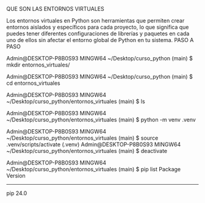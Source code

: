   QUE SON LAS ENTORNOS VIRTUALES

Los entornos virtuales en Python son herramientas que permiten crear entornos aislados y específicos para cada proyecto, lo que significa que puedes tener diferentes configuraciones de librerías y paquetes en cada uno de ellos sin afectar el entorno global de Python en tu sistema.
 PASO A PASO
  
 Admin@DESKTOP-P8B0S93 MINGW64 ~/Desktop/curso_python (main)
$ mkdir entornos_virtuales/

Admin@DESKTOP-P8B0S93 MINGW64 ~/Desktop/curso_python (main)
$ cd entornos_virtuales

Admin@DESKTOP-P8B0S93 MINGW64 ~/Desktop/curso_python/entornos_virtuales (main)
$ ls

Admin@DESKTOP-P8B0S93 MINGW64 ~/Desktop/curso_python/entornos_virtuales (main)
$ python -m venv .venv

Admin@DESKTOP-P8B0S93 MINGW64 ~/Desktop/curso_python/entornos_virtuales (main)
$ source .venv/scripts/activate
(.venv)
Admin@DESKTOP-P8B0S93 MINGW64 ~/Desktop/curso_python/entornos_virtuales (main)
$ deactivate

Admin@DESKTOP-P8B0S93 MINGW64 ~/Desktop/curso_python/entornos_virtuales (main)
$ pip list
Package Version
------- -------
pip     24.0
